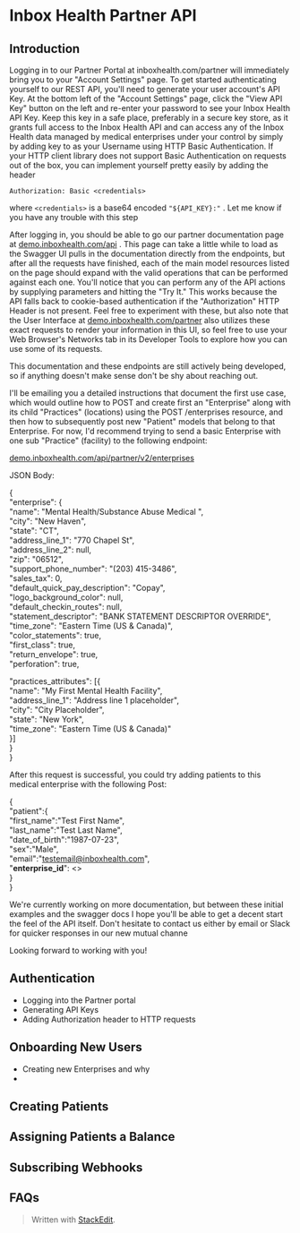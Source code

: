 
# Inbox Health Partner API

## Introduction

Logging in to our Partner Portal at inboxhealth.com/partner will immediately bring you to your "Account Settings" page. To get started authenticating yourself to our REST API, you'll need to generate your user account's API Key. At the bottom left of the "Account Settings" page, click the "View API Key" button on the left and re-enter your password to see your Inbox Health API Key. Keep this key in a safe place, preferably in a secure key store, as it grants full access to the Inbox Health API and can access any of the Inbox Health data managed by medical enterprises under your control by simply by adding key to as your Username using HTTP Basic Authentication. If your HTTP client library does not support Basic Authentication on requests out of the box, you can implement yourself pretty easily by adding the header
``` 
Authorization: Basic <credentials>
```

 where `<credentials>` is a base64 encoded `"${API_KEY}:"` . Let me know if you have any trouble with this step

  

After logging in, you should be able to go our partner documentation page at [demo.inboxhealth.com/api](http://demo.inboxhealth.com/api) . This page can take a little while to load as the Swagger UI pulls in the documentation directly from the endpoints, but after all the requests have finished, each of the main model resources listed on the page should expand with the valid operations that can be performed against each one. You'll notice that you can perform any of the API actions by supplying parameters and hitting the "Try It." This works because the API falls back to cookie-based authentication if the "Authorization" HTTP Header is not present. Feel free to experiment with these, but also note that the User Interface at [demo.inboxhealth.com/partner](http://demo.inboxhealth.com/partner) also utilizes these exact requests to render your information in this UI, so feel free to use your Web Browser's Networks tab in its Developer Tools to explore how you can use some of its requests.

  

This documentation and these endpoints are still actively being developed, so if anything doesn't make sense don't be shy about reaching out.

  

I'll be emailing you a detailed instructions that document the first use case, which would outline how to POST and create first an "Enterprise" along with its child "Practices" (locations) using the POST /enterprises resource, and then how to subsequently post new "Patient" models that belong to that Enterprise. For now, I'd recommend trying to send a basic Enterprise with one sub "Practice" (facility) to the following endpoint:  

  

[demo.inboxhealth.com/api/partner/v2/enterprises](http://demo.inboxhealth.com/api/partner/v2/enterprises)  

  

  

JSON Body:

  

  

{  
"enterprise": {  
"name": "Mental Health/Substance Abuse Medical ",  
"city": "New Haven",  
"state": "CT",  
"address_line_1": "770 Chapel St",  
"address_line_2": null,  
"zip": "06512",  
"support_phone_number": "(203) 415-3486",  
"sales_tax": 0,  
"default_quick_pay_description": "Copay",  
"logo_background_color": null,  
"default_checkin_routes": null,  
"statement_descriptor": "BANK STATEMENT DESCRIPTOR OVERRIDE",  
"time_zone": "Eastern Time (US & Canada)",  
"color_statements": true,  
"first_class": true,  
"return_envelope": true,  
"perforation": true,

"practices_attributes": [{  
"name": "My First Mental Health Facility",  
"address_line_1": "Address line 1 placeholder",  
"city": "City Placeholder",  
"state": "New York",  
"time_zone": "Eastern Time (US & Canada)"  
}]  
}  
}  

  

After this request is successful, you could try adding patients to this medical enterprise with the following Post:

  

{  
"patient":{  
"first_name":"Test First Name",  
"last_name":"Test Last Name",  
"date_of_birth":"1987-07-23",  
"sex":"Male",  
"email":"[testemail@inboxhealth.com](mailto:testemail@inboxhealth.com)",  
"**enterprise_id**": <<Enterprise ID returned above>>  
}  
}  
  

We're currently working on more documentation, but between these initial examples and the swagger docs I hope you'll be able to get a decent start the feel of the API itself. Don't hesitate to contact us either by email or Slack for quicker responses in our new mutual channe

  

  

  

Looking forward to working with you!

## Authentication
- Logging into the Partner portal
- Generating API Keys
- Adding Authorization header to HTTP requests

## Onboarding New Users
- Creating new Enterprises and why
- 
## Creating Patients

## Assigning Patients a Balance

## Subscribing Webhooks

## FAQs

> Written with [StackEdit](https://stackedit.io/).
<!--stackedit_data:
eyJoaXN0b3J5IjpbLTE4MjAwOTEyNDcsMTMwMTgwMzY1Ml19
-->